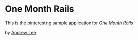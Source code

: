 # One Month Rails

This is the pinteresting sample application for
[*One Month Rails*](http://onemonthrails.com)

by [Andrew Lee](http://facebook.com/andrewwlee)